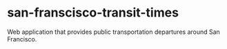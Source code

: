 san-franscisco-transit-times
============================

Web application that provides public transportation departures around San Francisco.
